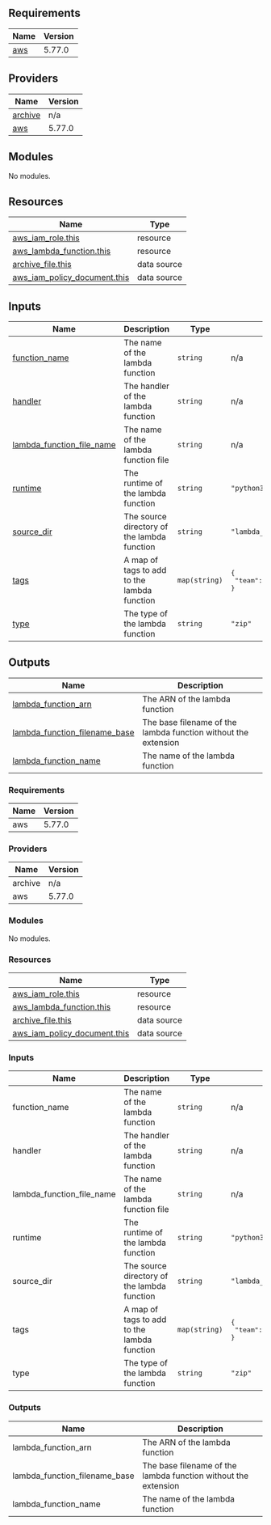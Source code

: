 ## Requirements

| Name | Version |
|------|---------|
| <a name="requirement_aws"></a> [aws](#requirement\_aws) | 5.77.0 |

## Providers

| Name | Version |
|------|---------|
| <a name="provider_archive"></a> [archive](#provider\_archive) | n/a |
| <a name="provider_aws"></a> [aws](#provider\_aws) | 5.77.0 |

## Modules

No modules.

## Resources

| Name | Type |
|------|------|
| [aws_iam_role.this](https://registry.terraform.io/providers/hashicorp/aws/5.77.0/docs/resources/iam_role) | resource |
| [aws_lambda_function.this](https://registry.terraform.io/providers/hashicorp/aws/5.77.0/docs/resources/lambda_function) | resource |
| [archive_file.this](https://registry.terraform.io/providers/hashicorp/archive/latest/docs/data-sources/file) | data source |
| [aws_iam_policy_document.this](https://registry.terraform.io/providers/hashicorp/aws/5.77.0/docs/data-sources/iam_policy_document) | data source |

## Inputs

| Name | Description | Type | Default | Required |
|------|-------------|------|---------|:--------:|
| <a name="input_function_name"></a> [function\_name](#input\_function\_name) | The name of the lambda function | `string` | n/a | yes |
| <a name="input_handler"></a> [handler](#input\_handler) | The handler of the lambda function | `string` | n/a | yes |
| <a name="input_lambda_function_file_name"></a> [lambda\_function\_file\_name](#input\_lambda\_function\_file\_name) | The name of the lambda function file | `string` | n/a | yes |
| <a name="input_runtime"></a> [runtime](#input\_runtime) | The runtime of the lambda function | `string` | `"python3.8"` | no |
| <a name="input_source_dir"></a> [source\_dir](#input\_source\_dir) | The source directory of the lambda function | `string` | `"lambda_function_files"` | no |
| <a name="input_tags"></a> [tags](#input\_tags) | A map of tags to add to the lambda function | `map(string)` | <pre>{<br/>  "team": "DevOps"<br/>}</pre> | no |
| <a name="input_type"></a> [type](#input\_type) | The type of the lambda function | `string` | `"zip"` | no |

## Outputs

| Name | Description |
|------|-------------|
| <a name="output_lambda_function_arn"></a> [lambda\_function\_arn](#output\_lambda\_function\_arn) | The ARN of the lambda function |
| <a name="output_lambda_function_filename_base"></a> [lambda\_function\_filename\_base](#output\_lambda\_function\_filename\_base) | The base filename of the lambda function without the extension |
| <a name="output_lambda_function_name"></a> [lambda\_function\_name](#output\_lambda\_function\_name) | The name of the lambda function |

<!-- BEGIN_TF_DOCS -->
### Requirements

| Name | Version |
|------|---------|
| aws | 5.77.0 |

### Providers

| Name | Version |
|------|---------|
| archive | n/a |
| aws | 5.77.0 |

### Modules

No modules.

### Resources

| Name | Type |
|------|------|
| [aws_iam_role.this](https://registry.terraform.io/providers/hashicorp/aws/5.77.0/docs/resources/iam_role) | resource |
| [aws_lambda_function.this](https://registry.terraform.io/providers/hashicorp/aws/5.77.0/docs/resources/lambda_function) | resource |
| [archive_file.this](https://registry.terraform.io/providers/hashicorp/archive/latest/docs/data-sources/file) | data source |
| [aws_iam_policy_document.this](https://registry.terraform.io/providers/hashicorp/aws/5.77.0/docs/data-sources/iam_policy_document) | data source |

### Inputs

| Name | Description | Type | Default | Required |
|------|-------------|------|---------|:--------:|
| function\_name | The name of the lambda function | `string` | n/a | yes |
| handler | The handler of the lambda function | `string` | n/a | yes |
| lambda\_function\_file\_name | The name of the lambda function file | `string` | n/a | yes |
| runtime | The runtime of the lambda function | `string` | `"python3.8"` | no |
| source\_dir | The source directory of the lambda function | `string` | `"lambda_function_files"` | no |
| tags | A map of tags to add to the lambda function | `map(string)` | <pre>{<br/>  "team": "DevOps"<br/>}</pre> | no |
| type | The type of the lambda function | `string` | `"zip"` | no |

### Outputs

| Name | Description |
|------|-------------|
| lambda\_function\_arn | The ARN of the lambda function |
| lambda\_function\_filename\_base | The base filename of the lambda function without the extension |
| lambda\_function\_name | The name of the lambda function |
<!-- END_TF_DOCS -->
